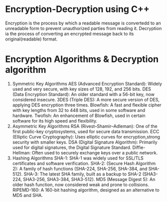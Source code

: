 # Encryption-Decryption using C++
Encryption is the process by which a readable message is convertedd to an unreadable form to prevent unauthorized parties from reading it. Decryption ia the process of converting an encrypted message back to its original(readable) format.

# Encryption Algorithms  & Decryption algorithm
1. Symmetric Key Algorithms
   AES (Advanced Encryption Standard): Widely used and very secure, with key sizes of 128, 192, and 256 bits.
   DES (Data Encryption Standard): An older standard with a 56-bit key, now considered insecure.
   3DES (Triple DES): A more secure version of DES, applying DES encryption three times.
   Blowfish: A fast and flexible cipher with key lengths from 32 to 448 bits, used in some software and hardware.
   Twofish: An enhancement of Blowfish, used in certain software for its high speed and flexibility.
2. Asymmetric Key Algorithms
   RSA (Rivest–Shamir–Adleman): One of the first public-key cryptosystems, used for secure data transmission.
   ECC (Elliptic Curve Cryptography): Uses elliptic curves for encryption,strong security with smaller keys.
   DSA (Digital Signature Algorithm): Primarily used for digital signatures, the Digital Signature Standard.
   Diffie-Hellman: Often used to securely exchange keys over a public network.
3. Hashing Algorithms
   SHA-1: SHA-1 was widely used for SSL/TLS certificates and software verification. 
   SHA-2: (Secure Hash Algorithm 2): A family of hash functions (SHA-224, SHA-256, SHA-384, and SHA-512).
   SHA-3: The latest SHA family, built as a backup to SHA-2 (SHA3-224, SHA3-256, SHA3-384, SHA3-512).
   MD5 (Message Digest 5): An older hash function, now considered weak and prone to collisions.
   RIPEMD-160: A 160-bit hashing algorithm, designed as an alternative to MD5 and SHA.

 


